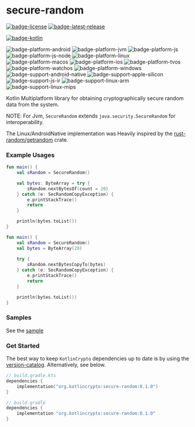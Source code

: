 # secure-random
[![badge-license]][url-license]
[![badge-latest-release]][url-latest-release]

[![badge-kotlin]][url-kotlin]

![badge-platform-android]
![badge-platform-jvm]
![badge-platform-js]
![badge-platform-js-node]
![badge-platform-linux]
![badge-platform-macos]
![badge-platform-ios]
![badge-platform-tvos]
![badge-platform-watchos]
![badge-platform-windows]
![badge-support-android-native]
![badge-support-apple-silicon]
![badge-support-js-ir]
![badge-support-linux-arm]
![badge-support-linux-mips]

<!--
![badge-platform-wasm]
-->

Kotlin Multiplatform library for obtaining cryptographically 
secure random data from the system. 

NOTE: For Jvm, `SecureRandom` extends `java.security.SecureRandom` 
for interoperability.

The Linux/AndroidNative implementation was Heavily inspired by the 
[rust-random/getrandom][url-rust-random] crate.

### Example Usages

```kotlin
fun main() {
    val sRandom = SecureRandom()

    val bytes: ByteArray = try {
        sRandom.nextBytesOf(count = 20)
    } catch (e: SecRandomCopyException) {
        e.printStackTrace()
        return
    }

    println(bytes.toList())
}
```

```kotlin
fun main() {
    val sRandom = SecureRandom()
    val bytes = ByteArray(20)
    
    try {
        sRandom.nextBytesCopyTo(bytes)
    } catch (e: SecRandomCopyException) {
        e.printStackTrace()
        return
    }

    println(bytes.toList())
}
```

### Samples

See the [sample](sample/README.md) 

### Get Started


The best way to keep `KotlinCrypto` dependencies up to date is by using the 
[version-catalog][url-version-catalog]. Alternatively, see below.

<!-- TAG_VERSION -->

```kotlin
// build.gradle.kts
dependencies {
    implementation("org.kotlincrypto:secure-random:0.1.0")
}
```

<!-- TAG_VERSION -->

```groovy
// build.gradle
dependencies {
    implementation "org.kotlincrypto:secure-random:0.1.0"
}
```

<!-- TAG_VERSION -->
[badge-latest-release]: https://img.shields.io/badge/latest--release-0.1.0-blue.svg?style=flat
[badge-license]: https://img.shields.io/badge/license-Apache%20License%202.0-blue.svg?style=flat

<!-- TAG_DEPENDENCIES -->
[badge-kotlin]: https://img.shields.io/badge/kotlin-1.8.10-blue.svg?logo=kotlin

<!-- TAG_PLATFORMS -->
[badge-platform-android]: http://img.shields.io/badge/-android-6EDB8D.svg?style=flat
[badge-platform-jvm]: http://img.shields.io/badge/-jvm-DB413D.svg?style=flat
[badge-platform-js]: http://img.shields.io/badge/-js-F8DB5D.svg?style=flat
[badge-platform-js-node]: https://img.shields.io/badge/-nodejs-68a063.svg?style=flat
[badge-platform-linux]: http://img.shields.io/badge/-linux-2D3F6C.svg?style=flat
[badge-platform-macos]: http://img.shields.io/badge/-macos-111111.svg?style=flat
[badge-platform-ios]: http://img.shields.io/badge/-ios-CDCDCD.svg?style=flat
[badge-platform-tvos]: http://img.shields.io/badge/-tvos-808080.svg?style=flat
[badge-platform-watchos]: http://img.shields.io/badge/-watchos-C0C0C0.svg?style=flat
[badge-platform-wasm]: https://img.shields.io/badge/-wasm-624FE8.svg?style=flat
[badge-platform-windows]: http://img.shields.io/badge/-windows-4D76CD.svg?style=flat
[badge-support-android-native]: http://img.shields.io/badge/support-[AndroidNative]-6EDB8D.svg?style=flat
[badge-support-apple-silicon]: http://img.shields.io/badge/support-[AppleSilicon]-43BBFF.svg?style=flat
[badge-support-js-ir]: https://img.shields.io/badge/support-[js--IR]-AAC4E0.svg?style=flat
[badge-support-linux-arm]: http://img.shields.io/badge/support-[LinuxArm]-2D3F6C.svg?style=flat
[badge-support-linux-mips]: http://img.shields.io/badge/support-[LinuxMIPS]-2D3F6C.svg?style=flat

[url-latest-release]: https://github.com/KotlinCrypto/secure-random/releases/latest
[url-license]: https://www.apache.org/licenses/LICENSE-2.0.txt
[url-kotlin]: https://kotlinlang.org
[url-rust-random]: https://github.com/rust-random/getrandom
[url-version-catalog]: https://github.com/KotlinCrypto/version-catalog
